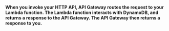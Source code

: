 **When you invoke your HTTP API, API Gateway routes the request to your Lambda function. The Lambda function interacts with DynamoDB, and returns a response to the API Gateway. The API Gateway then returns a response to you.**
